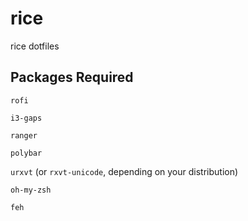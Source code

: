 # rice
rice dotfiles

## Packages Required

`rofi`

`i3-gaps`

`ranger`

`polybar`

`urxvt` (or `rxvt-unicode`, depending on your distribution)

`oh-my-zsh`

`feh`
